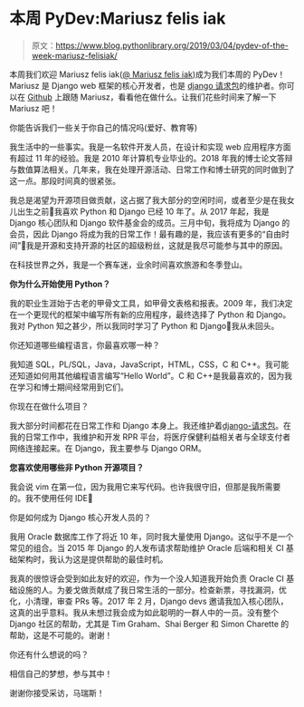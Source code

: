# 本周 PyDev:Mariusz felis iak

> 原文：<https://www.blog.pythonlibrary.org/2019/03/04/pydev-of-the-week-mariusz-felisiak/>

本周我们欢迎 Mariusz felis iak([@ Mariusz felis iak](https://twitter.com/MariuszFelisiak))成为我们本周的 PyDev！Mariusz 是 Django web 框架的核心开发者，也是 [django 请求包](https://github.com/django-request/django-request)的维护者。你可以在 [Github](https://github.com/felixxm) 上跟随 Mariusz，看看他在做什么。让我们花些时间来了解一下 Mariusz 吧！

你能告诉我们一些关于你自己的情况吗(爱好、教育等)

我生活中的一些事实。我是一名软件开发人员，在设计和实现 web 应用程序方面有超过 11 年的经验。我是 2010 年计算机专业毕业的。2018 年我的博士论文答辩与数值算法相关。几年来，我在处理开源活动、日常工作和博士研究的同时做到了这一点。那段时间真的很紧张。

我总是渴望为开源项目做贡献，这占据了我大部分的空闲时间，或者至少是在我女儿出生之前🙂我喜欢 Python 和 Django 已经 10 年了。从 2017 年起，我是 Django 核心团队和 Django 软件基金会的成员。三月中旬，我将成为 Django 的会员，因此 Django 将成为我的日常工作！最有趣的是，我应该有更多的“自由时间”🙂我是开源和支持开源的社区的超级粉丝，这就是我尽可能参与其中的原因。

在科技世界之外，我是一个赛车迷，业余时间喜欢旅游和冬季登山。

**你为什么开始使用 Python？**

我的职业生涯始于古老的甲骨文工具，如甲骨文表格和报表。2009 年，我们决定在一个更现代的框架中编写所有新的应用程序，最终选择了 Python 和 Django。我对 Python 知之甚少，所以我同时学习了 Python 和 Django🙂我从未回头。

你还知道哪些编程语言，你最喜欢哪一种？

我知道 SQL，PL/SQL，Java，JavaScript，HTML，CSS，C 和 C++。我可能还知道如何用其他编程语言编写“Hello World”。C 和 C++是我最喜欢的，因为我在学习和博士期间经常用到它们。

你现在在做什么项目？

我大部分时间都花在日常工作和 Django 本身上。我还维护着[django-请求包](https://github.com/django-request/django-request)。在我的日常工作中，我维护和开发 RPR 平台，将医疗保健利益相关者与全球支付者网络连接起来。在 Django，我主要参与 Django ORM。

**您喜欢使用哪些非 Python 开源项目？**

我会说 vim 在第一位，因为我用它来写代码。也许我很守旧，但那是我所需要的。我不使用任何 IDE🙂

你是如何成为 Django 核心开发人员的？

我用 Oracle 数据库工作了将近 10 年，同时我大量使用 Django。这似乎不是一个常见的组合。当 2015 年 Django 的人发布请求帮助维护 Oracle 后端和相关 CI 基础架构时，我认为这是提供帮助的最佳时机。

我真的很惊讶会受到如此友好的欢迎，作为一个没人知道我开始负责 Oracle CI 基础设施的人。为姜戈做贡献成了我日常生活的一部分。检查新票，寻找漏洞，优化，小清理，审查 PRs 等。2017 年 2 月，Django devs 邀请我加入核心团队，这真的出乎意料。我从未想过我会成为如此聪明的一群人中的一员。没有整个 Django 社区的帮助，尤其是 Tim Graham、Shai Berger 和 Simon Charette 的帮助，这是不可能的。谢谢！

你还有什么想说的吗？

相信自己的梦想，参与其中！

谢谢你接受采访，马瑞斯！